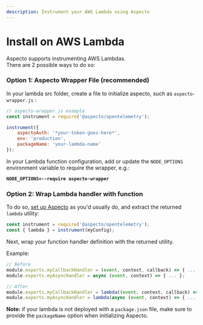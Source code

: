 ```yaml
---
description: Instrument your AWS Lambda using Aspecto
---
```


# Install on AWS Lambda

Aspecto supports instrumenting AWS Lambdas.  
There are 2 possible ways to do so:

### Option 1: Aspecto Wrapper File \(recommended\)

In your lambda src folder, create a file to initialize aspecto, such as `aspecto-wrapper.js` :

```javascript
// aspecto-wrapper.js example
const instrument = require('@aspecto/opentelemetry');

instrument({
    aspectoAuth: '*your-token-goes-here*',
    env: 'production',
    packageName: 'your-lambda-name'
});
```

In your Lambda function configuration, add or update the `NODE_OPTIONS` environment variable to require the wrapper, e.g.:  
  
**`NODE_OPTIONS=--require aspecto-wrapper`**

### Option 2: Wrap Lambda handler with function

To do so, [set up Aspecto](./#usage) as you'd usually do, and extract the returned `lambda` utility:

```javascript
const instrument = require('@aspecto/opentelemetry');
const { lambda } = instrument(myConfig);
```

Next, wrap your function handler definition with the returned utility.

Example:

```javascript
// Before
module.exports.myCallbackHandler = (event, context, callback) => { ... };
module.exports.myAsyncHandler = async (event, context) => { ... };

// After
module.exports.myCallbackHandler = lambda((event, context, callback) => { ... });
module.exports.myAsyncHandler = lambda(async (event, context) => { ... });
```

**Note:** if your lambda is not deployed with a `package.json` file, make sure to provide the `packageName` option when initializing Aspecto.  


